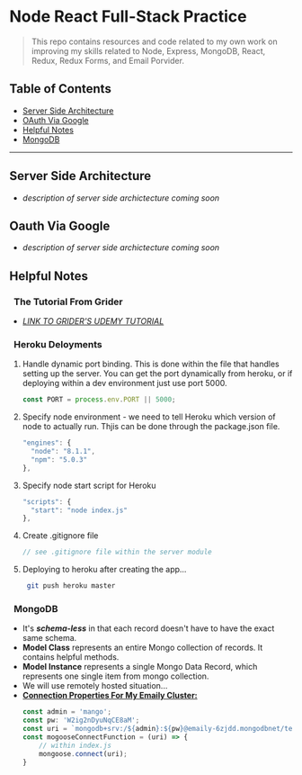 # Node React Full-Stack Practice

> This repo contains resources and code related to my own work on improving my skills related to Node, Express, MongoDB, React, Redux, Redux Forms, and Email Porvider.

## Table of Contents

 - [Server Side Architecture](#ServerSideArchitecure)
 - [OAuth Via Google](#OAuthViaGoogle)
 - [Helpful Notes](#HelpfulNotes)
 - [MongoDB](#MongoDB)

---

## Server Side Architecture

- _description of server side archictecture coming soon_

## Oauth Via Google

- _description of server side archictecture coming soon_

## Helpful Notes

### &nbsp; The Tutorial From Grider

- [_LINK TO GRIDER'S UDEMY TUTORIAL_](https://www.udemy.com/node-with-react-fullstack-web-development)

### &nbsp; Heroku Deloyments

1. Handle dynamic port binding. This is done within the file that handles setting up the server. You can get the port dynamically from heroku, or if deploying within a dev environment just use port 5000.
    ```js
    const PORT = process.env.PORT || 5000;
    ```
2. Specify node environment - we need to tell Heroku which version of node to actually run. Thjis can be done through the package.json file.
    ```js
    "engines": {
      "node": "8.1.1",
      "npm": "5.0.3"
    },
    ```
3. Specify node start script for Heroku
    ```js
    "scripts": {
      "start": "node index.js"
    },
    ```
4. Create .gitignore file 
    ```js
    // see .gitignore file within the server module
    ```
5. Deploying to heroku after creating the app...
   ```sh
    git push heroku master
   ```


### &nbsp; MongoDB

- It's **_schema-less_** in that each record doesn't have to have the exact same schema.
- **Model Class** represents an entire Mongo collection of records. It contains helpful methods.
- **Model Instance** represents a single Mongo Data Record, which represents one single item from  mongo collection.
- We will use remotely hosted situation...
- [**Connection Properties For My Emaily Cluster:**](https://cloud.mongodb.com/v2/5d13b34bd5ec13b6c2d7d1f2#clusters) 
    ```js
    const admin = 'mango';
    const pw: 'W2ig2nDyuNqCE8aM';
    const uri = `mongodb+srv:/${admin}:${pw}@emaily-6zjdd.mongodbnet/test?retryWrites=true&w=majority`;
    const mogooseConnectFunction = (uri) => {
        // within index.js
        mongoose.connect(uri);
    }
    ```

